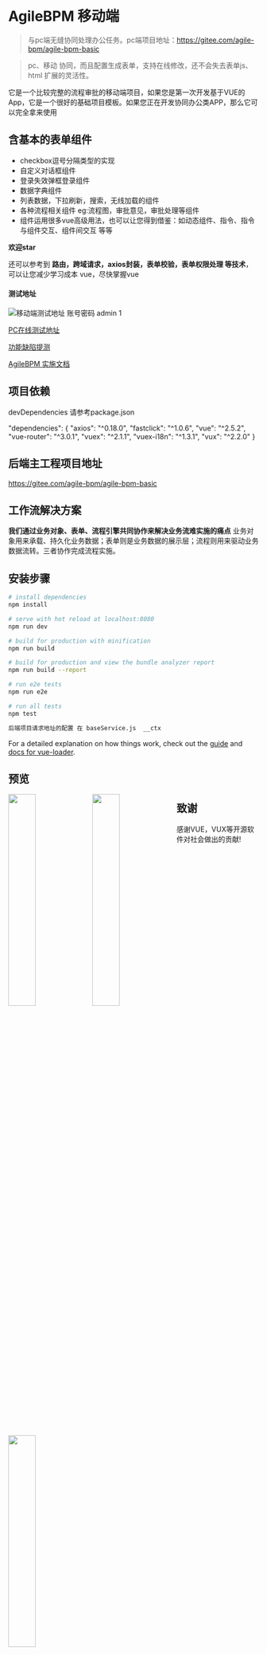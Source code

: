 # AgileBPM 移动端

> 与pc端无缝协同处理办公任务。pc端项目地址：https://gitee.com/agile-bpm/agile-bpm-basic

> pc、移动 协同，而且配置生成表单，支持在线修改，还不会失去表单js、html 扩展的灵活性。

它是一个比较完整的流程审批的移动端项目，如果您是第一次开发基于VUE的App，它是一个很好的基础项目模板。如果您正在开发协同办公类APP，那么它可以完全拿来使用

## 含基本的表单组件
- checkbox逗号分隔类型的实现
- 自定义对话框组件
- 登录失效弹框登录组件
- 数据字典组件
- 列表数据，下拉刷新，搜索，无线加载的组件
- 各种流程相关组件 eg:流程图，审批意见，审批处理等组件
- 组件运用很多vue高级用法，也可以让您得到借鉴：如动态组件、指令、指令与组件交互、组件间交互 等等

**欢迎star**

还可以参考到 **路由，跨域请求，axios封装，表单校验，表单权限处理 等技术**，可以让您减少学习成本 vue，尽快掌握vue 

#### 测试地址
![移动端测试地址](https://images.gitee.com/uploads/images/2018/0719/100556_de9bc8a4_1861740.png "屏幕截图.png")
账号密码 admin 1

[PC在线测试地址](http://test.agilebpm.cn/login.html)

[功能缺陷提测](http://zentao.agilebpm.cn账号test密码test123456)

[AgileBPM 实施文档]( http://doc.agilebpm.cn/ ) 

## 项目依赖
devDependencies 请参考package.json

"dependencies": {
    "axios": "^0.18.0",
    "fastclick": "^1.0.6",
    "vue": "^2.5.2",
    "vue-router": "^3.0.1",
    "vuex": "^2.1.1",
    "vuex-i18n": "^1.3.1",
    "vux": "^2.2.0"
  }

## 后端主工程项目地址
https://gitee.com/agile-bpm/agile-bpm-basic


## 工作流解决方案

**我们通过业务对象、表单、流程引擎共同协作来解决业务流难实施的痛点**
业务对象用来承载、持久化业务数据；表单则是业务数据的展示层；流程则用来驱动业务数据流转。三者协作完成流程实施。

## 安装步骤

``` bash
# install dependencies
npm install

# serve with hot reload at localhost:8080
npm run dev

# build for production with minification
npm run build

# build for production and view the bundle analyzer report
npm run build --report

# run e2e tests
npm run e2e

# run all tests
npm test

后端项目请求地址的配置 在 baseService.js  __ctx

```

For a detailed explanation on how things work, check out the [guide](http://vuejs-templates.github.io/webpack/) and [docs for vue-loader](http://vuejs.github.io/vue-loader).

## 

## 预览
  
<img src="https://images.gitee.com/uploads/images/2018/0719/123901_63529832_1861740.png" width="33%" hegiht="300" align=left /> 
<img src="https://images.gitee.com/uploads/images/2018/0719/123910_7bb9c708_1861740.png" width="33%" hegiht="300" align=left /> 
<img src="https://images.gitee.com/uploads/images/2018/0719/123917_3f24aedd_1861740.png" width="33%" hegiht="300" align=left /> 


## 致谢
感谢VUE，VUX等开源软件对社会做出的贡献!


